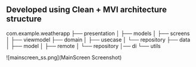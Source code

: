 
## Developed using Clean + MVI architecture structure

com.example.weatherapp
├── presentation
│   ├── models
│   ├── screens
│   ├── viewmodel
├── domain
│   ├── usecase
│   └── repository
├── data
│   ├── model
│   ├── remote
│   └── repository
│── di
└── utils

![mainscreen_ss.png](MainScreen Screenshot)